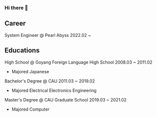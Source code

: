 ### Hi there 👋

## Career

System Engineer @ Pearl Abyss 2022.02 ~ 

## Educations

High School @ Goyang Foreign Language High School 2008.03 ~ 2011.02
- Majored Japanese

Bachelor's Degree @ CAU 2011.03 ~ 2019.02
- Majored Electrical Electronics Engineering

Master's Degree @ CAU Graduate School 2019.03 ~ 2021.02
- Majored Computer

